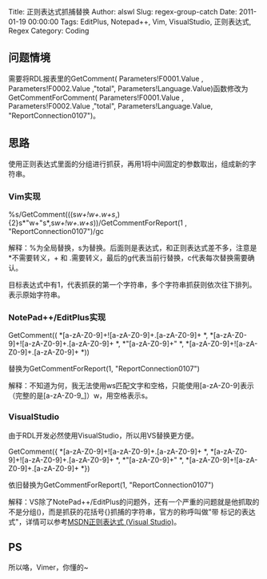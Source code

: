 Title: 正则表达式抓捕替换
Author: alswl
Slug: regex-group-catch
Date: 2011-01-19 00:00:00
Tags: EditPlus, Notepad++, Vim, VisualStudio, 正则表达式, Regex
Category: Coding

## 问题情境

需要将RDL报表里的GetComment( Parameters!F0001.Value , Parameters!F0002.Value
,"total", Parameters!Language.Value)函数修改为GetCommentForComment(
Parameters!F0001.Value , Parameters!F0002.Value ,"total",
Parameters!Language.Value, "ReportConnection0107")。

## 思路

使用正则表达式里面的分组进行抓获，再用1将中间固定的参数取出，组成新的字符串。

### Vim实现

%s/GetComment(((s*w+!w+.w+s*,){2}s*"w+"s*,s*w+!w+.w+s*))/GetCommentForReport(1
, "ReportConnection0107")/gc

解释：%为全局替换，s为替换。后面则是表达式，和正则表达式差不多，注意是*不需要转义，+ 和 .需要转义，最后的g代表当前行替换，c代表每次替换需要确认。

目标表达式中有1，代表抓获的第一个字符串，多个字符串抓获则依次往下排列。 表示原始字符串。

### NotePad++/EditPlus实现

GetComment(( *[a-zA-Z0-9]+![a-zA-Z0-9]+.[a-zA-Z0-9]+ *,
*[a-zA-Z0-9]+![a-zA-Z0-9]+.[a-zA-Z0-9]+ *, *"[a-zA-Z0-9]+" *,
*[a-zA-Z0-9]+![a-zA-Z0-9]+.[a-zA-Z0-9]+ *))

替换为GetCommentForReport(1, "ReportConnection0107")

解释：不知道为何，我无法使用ws匹配文字和空格，只能使用[a-zA-Z0-9]表示（完整的是[a-zA-Z0-9_]）w，用空格表示s。

### VisualStudio

由于RDL开发必然使用VisualStudio，所以用VS替换更方便。

GetComment({ *[a-zA-Z0-9]+![a-zA-Z0-9]+.[a-zA-Z0-9]+ *,
*[a-zA-Z0-9]+![a-zA-Z0-9]+.[a-zA-Z0-9]+ *, *"[a-zA-Z0-9]+" *,
*[a-zA-Z0-9]+![a-zA-Z0-9]+.[a-zA-Z0-9]+ *})

依旧替换为GetCommentForReport(1, "ReportConnection0107")

解释：VS除了NotePad++/EditPlus的问题外，还有一个严重的问题就是他抓取的不是分组()，而是抓获的花括号{}抓捕的字符串，官方的称呼叫做"带
标记的表达式"，详情可以参考[MSDN正则表达式 (Visual Studio)](http://msdn.microsoft.com/zh-cn/library/2k3te2cs.aspx)。

## PS

所以咯，Vimer，你懂的~

